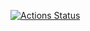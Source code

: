 [![Actions Status](https://github.com/junichi4250/setting-actions/workflows/{action}/badge.svg)](https://github.com/junichi4250/setting-actions/actions)

